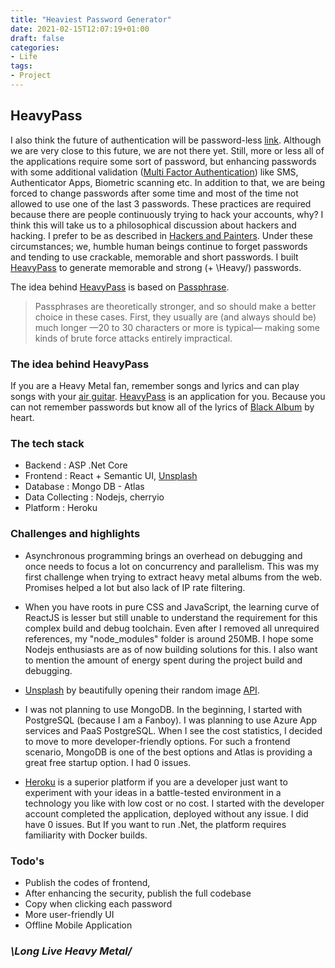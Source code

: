 ```yaml
---
title: "Heaviest Password Generator"
date: 2021-02-15T12:07:19+01:00
draft: false
categories: 
- Life
tags:
- Project
---
```


## HeavyPass

I also think the future of authentication will be password-less [link][1]. Although we are very close to this future, we are not there yet. Still, more or less all of the applications require some sort of password, but enhancing passwords with some additional validation ([Multi Factor Authentication][2]) like SMS, Authenticator Apps, Biometric scanning etc. In addition to that, we are being forced to change passwords after some time and most of the time not allowed to use one of the last 3 passwords. These practices are required because there are people continuously trying to hack your accounts, why? I think this will take us to a philosophical discussion about hackers and hacking. I prefer to be as described in [Hackers and Painters][3]. Under these circumstances; we, humble human beings continue to forget passwords and tending to use crackable, memorable and short passwords. I built [HeavyPass][4] to generate memorable and strong (+ \Heavy/) passwords.

The idea behind [HeavyPass][4] is based on [Passphrase][5]. 
> Passphrases are theoretically stronger, and so should make a better choice in these cases. First, they usually are (and always should be) much longer —20 to 30 characters or more is typical— making some kinds of brute force attacks entirely impractical. 


### The idea behind HeavyPass 

If you are a Heavy Metal fan, remember songs and lyrics and can play songs with your [air guitar][6]. [HeavyPass][4] is an application for you. Because you can not remember passwords but know all of the lyrics of [Black Album][7] by heart. 


### The tech stack

- Backend : ASP .Net Core 
- Frontend : React + Semantic UI, [Unsplash][8]
- Database : Mongo DB - Atlas
- Data Collecting : Nodejs, cherryio
- Platform : Heroku

### Challenges and highlights

- Asynchronous programming brings an overhead on debugging and once needs to focus a lot on concurrency and parallelism. This was my first challenge when trying to extract heavy metal albums from the web. Promises helped a lot but also lack of IP rate filtering. 

- When you have roots in pure CSS and JavaScript, the learning curve of ReactJS is lesser but still unable to understand the requirement for this complex build and debug toolchain. Even after I removed all unrequired references, my "node_modules" folder is around 250MB. I hope some Nodejs enthusiasts are as of now building solutions for this. I also want to mention the amount of energy spent during the project build and debugging. 

- [Unsplash][8] by beautifully opening their random image [API][9].

- I was not planning to use MongoDB. In the beginning, I started with PostgreSQL (because I am a Fanboy). I was planning to use Azure App services and PaaS PostgreSQL. When I see the cost statistics, I decided to move to more developer-friendly options. For such a frontend scenario, MongoDB is one of the best options and Atlas is providing a great free startup option. I had 0 issues. 

- [Heroku][10] is a superior platform if you are a developer just want to experiment with your ideas in a battle-tested environment in a technology you like with low cost or no cost. I started with the developer account completed the application, deployed without any issue. I did have 0 issues. But If you want to run .Net, the platform requires familiarity with Docker builds.


### Todo's

- Publish the codes of frontend, 
- After enhancing the security, publish the full codebase
- Copy when clicking each password
- More user-friendly UI
- Offline Mobile Application


### ***\Long Live Heavy Metal/***




[1]: https://www.darkreading.com/endpoint/why-the-future-is-passwordless/d/d-id/1339530 "Future is Passwrodlesss"
[2]: https://en.wikipedia.org/wiki/Multi-factor_authentication "Multi-Factor Authentication"
[3]: https://www.goodreads.com/book/show/41793.Hackers_Painters "Hackers and Painters"
[4]: https://www.heavypass.com "HeavyPass"
[5]: https://en.wikipedia.org/wiki/Passphrase "Passphrase"
[6]: https://www.merriam-webster.com/dictionary/air%20guitar "Air Guitar"
[7]: https://en.wikipedia.org/wiki/Metallica_(album) "Metallica"
[8]: https://unsplash.com/ "Unsplash"
[9]: https://source.unsplash.com/ "Unsplash Random API"
[10]: https://heroku.com "Heroku"
